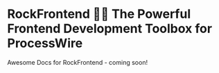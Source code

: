 # RockFrontend 🚀🚀 The Powerful Frontend Development Toolbox for ProcessWire

Awesome Docs for RockFrontend - coming soon!
